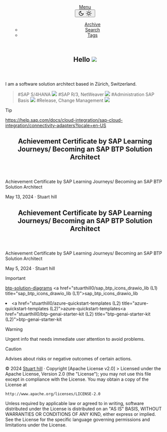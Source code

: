 <html lang="en" dir="auto"><head><meta name="generator" content="Hugo 0.125.7"><meta charset="utf-8"><meta http-equiv="X-UA-Compatible" content="IE=edge"><meta name="viewport" content="width=device-width,initial-scale=1,shrink-to-fit=no"><meta name="robots" content="index, follow"><header class="header"><nav class="nav"><div class="logo"><a href="https://blog.https://github.com/stuarthill0/hillinfo/.me/" accesskey="h" title="Menu">Menu</a><div class="logo-switches"><button id="theme-toggle" accesskey="t" title="(Alt + T)"><svg id="moon" xmlns="http://www.w3.org/2000/svg" width="24" height="18" viewBox="0 0 24 24" fill="none" stroke="currentcolor" stroke-width="2" stroke-linecap="round" stroke-linejoin="round"><path d="M21 12.79A9 9 0 1111.21 3 7 7 0 0021 12.79z"></path></svg><svg id="sun" xmlns="http://www.w3.org/2000/svg" width="24" height="18" viewBox="0 0 24 24" fill="none" stroke="currentcolor" stroke-width="2" stroke-linecap="round" stroke-linejoin="round"><circle cx="12" cy="12" r="5"></circle><line x1="12" y1="1" x2="12" y2="3"></line><line x1="12" y1="21" x2="12" y2="23"></line><line x1="4.22" y1="4.22" x2="5.64" y2="5.64"></line><line x1="18.36" y1="18.36" x2="19.78" y2="19.78"></line><line x1="1" y1="12" x2="3" y2="12"></line><line x1="21" y1="12" x2="23" y2="12"></line><line x1="4.22" y1="19.78" x2="5.64" y2="18.36"></line><line x1="18.36" y1="5.64" x2="19.78" y2="4.22"></line></svg></button></div></div><ul id="menu"><ul><a href="https://github.com/stuarthill0/hillinfo/archive" title="Archive"><span>Archive</span></a><li><a href="https://github.com/stuarthill0/hillinfo/search/" title="Search (Alt + /)" accesskey="/"><span>Search</span></a></li><li><a href="https://github.com/stuarthill0/hillinfo/tags/" title="Tags"><span>Tags</span></a></li></ul></nav></header><main class="main"><article class="first-entry home-info"><header class="entry-header"><h1>Hello <img src="https://cdn.jsdelivr.net/gh/Readme-Workflows/Readme-Icons@main/icons/gifs/wave.gif"></h1></header><div class="entry-content">I am a software solution architect based in Zürich, Switzerland.</div> 

    
> #SAP S/4HANA <img src="https://cdn.jsdelivr.net/gh/Readme-Workflows/Readme-Icons@main/icons/octicons/ApprovedChanges.svg"> #SAP R/3, NetWeaver <img src="https://cdn.jsdelivr.net/gh/Readme-Workflows/Readme-Icons@main/icons/octicons/ApprovedChangesGrey.svg">  #Administration SAP Basis  <img src="https://cdn.jsdelivr.net/gh/Readme-Workflows/Readme-Icons@main/icons/octicons/StarredRepositoryYellow.svg">  #Release, Change Management  <img src="https://cdn.jsdelivr.net/gh/Readme-Workflows/Readme-Icons@main/icons/octicons/StarredRepository.svg">

> [!TIP]
https://help.sap.com/docs/cloud-integration/sap-cloud-integration/connectivity-adapters?locale=en-US
<header class="entry-header"><h2 class="entry-hint-parent">Achievement Certificate by SAP Learning Journeys/ Becoming an SAP BTP Solution Architect</h2></header><div class="entry-content"><p>Achievement Certificate by SAP Learning Journeys/ Becoming an SAP BTP Solution Architect</p></div><footer class="entry-footer"><span title="2024-05-13 00:00:00 +0000 UTC">May 13, 2024</span>&nbsp;·&nbsp;Stuart hill</footer><a class="entry-link" aria-label="post link to Achievement Certificate by SAP Learning Journeys/ Becoming an SAP BTP Solution Architect" href="https://learning.sap.com/learning-journeys/becoming-an-sap-btp-solution-architect/defining-the-integration-strategy"></a></article><article class="post-entry"><header class="entry-header"><h2 class="entry-hint-parent">Achievement Certificate by SAP Learning Journeys/ Becoming an SAP BTP Solution Architect</h2></header><div class="entry-content"><p>Achievement Certificate by SAP Learning Journeys/ Becoming an SAP BTP Solution Architect</p></div><footer class="entry-footer"><span title="2024-05-05 00:00:00 +0000 UTC">May 5, 2024</span>&nbsp;·&nbsp;Stuart hill</footer><a class="entry-link" aria-label="post link to Achievement Certificate by SAP Learning Journeys/ Becoming an SAP BTP Solution Architect" href="https://github.com/stuarthill0/hillinfo/posts/Becoming an SAP BTP Solution Architect/"></a></article></main>

> [!IMPORTANT]
<a href="https://github.com/SAP/btp-solution-diagrams/tree/main/assets#sap-btp-solution-diagram-assets" title="btp-solution-diagrams"><span>btp-solution-diagrams</span></a>
<a href="stuarthill0/sap_btp_icons_drawio_lib (L1) title="sap_btp_icons_drawio_lib (L1)"><span>sap_btp_icons_drawio_lib</span></a></li><li><a href="stuarthill0/azure-quickstart-templates (L2) title="azure-quickstart-templates (L2)"><span>azure-quickstart-templates</span></a><a href="stuarthill0/btp-genai-starter-kit (L2) title="btp-genai-starter-kit (L2)"><span>btp-genai-starter-kit</span></a>


> [!WARNING]
> Urgent info that needs immediate user attention to avoid problems.

> [!CAUTION]
> Advises about risks or negative outcomes of certain actions.

<footer class="footer"><span>© 2024 <a href="https://github.com/stuarthill0/hillinfo/">Stuart hill</a></span> ·
<span>Copyright [Apache License v2.0]
>
Licensed under the Apache License, Version 2.0 (the "License");
you may not use this file except in compliance with the License.
You may obtain a copy of the License at

    http://www.apache.org/licenses/LICENSE-2.0

Unless required by applicable law or agreed to in writing, software
distributed under the License is distributed on an "AS IS" BASIS,
WITHOUT WARRANTIES OR CONDITIONS OF ANY KIND, either express or implied.
See the License for the specific language governing permissions and
limitations under the License.
